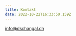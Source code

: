 ```yaml
---
title: Kontakt
date: 2022-10-22T16:33:50.159Z
---
```


[info@dschangal.ch](mailto:info@dschangal.ch)
